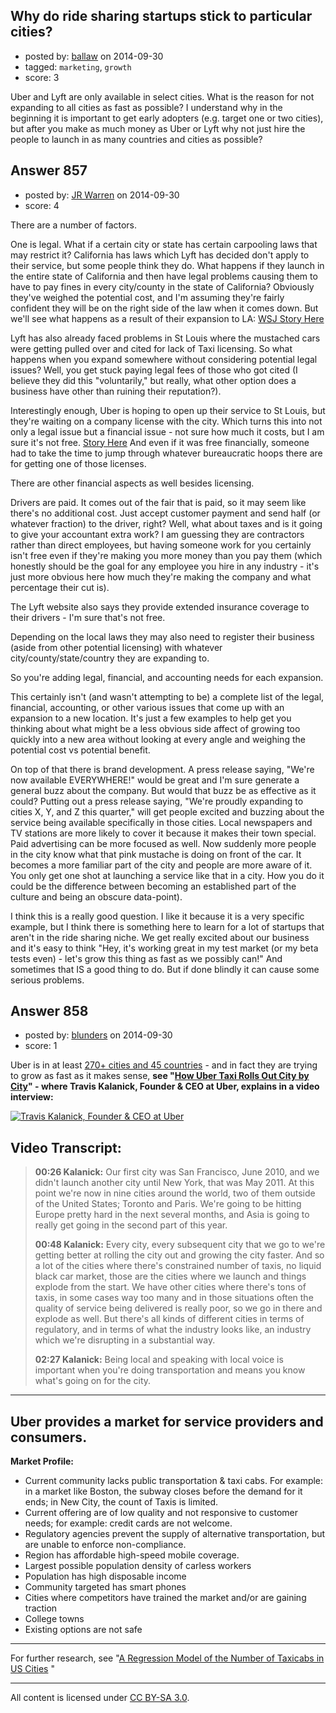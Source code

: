 ## Why do ride sharing startups stick to particular cities?

- posted by: [ballaw](https://stackexchange.com/users/949382/ballaw) on 2014-09-30
- tagged: `marketing`, `growth`
- score: 3

Uber and Lyft are only available in select cities. What is the reason for not expanding to all cities as fast as possible? I understand why in the beginning it is important to get early adopters (e.g. target one or two cities), but after you make as much money as Uber or Lyft why not just hire the people to launch in as many countries and cities as possible?


## Answer 857

- posted by: [JR Warren](https://stackexchange.com/users/1866317/jr-warren) on 2014-09-30
- score: 4

<p>There are a number of factors.</p>

<p>One is legal.  What if a certain city or state has certain carpooling laws that may restrict it? California has laws which Lyft has decided don't apply to their service, but some people think they do. What happens if they launch in the entire state of California and then have legal problems causing them to have to pay fines in every city/county in the state of California?  Obviously they've weighed the potential cost, and I'm assuming they're fairly confident they will be on the right side of the law when it comes down. But we'll see what happens as a result of their expansion to LA: <a href="http://blogs.wsj.com/digits/2014/09/29/lyft-defies-legal-threat-in-los-angeles-with-new-carpooling-service/" rel="nofollow">WSJ Story Here</a></p>

<p>Lyft has also already faced problems in St Louis where the mustached cars were getting pulled over and cited for lack of Taxi licensing. So what happens when you expand somewhere without considering potential legal issues? Well, you get stuck paying legal fees of those who got cited (I believe they did this "voluntarily," but really, what other option does a business have other than ruining their reputation?).</p>

<p>Interestingly enough, Uber is hoping to open up their service to St Louis, but they're waiting on a company license with the city.  Which turns this into not only a legal issue but a financial issue - not sure how much it costs, but I am sure it's not free.  <a href="http://blogs.riverfronttimes.com/dailyrft/2014/09/why_uber_wont_look_anything_like_lyft_when_it_launches_in_st_louis.php" rel="nofollow">Story Here</a> And even if it was free financially, someone had to take the time to jump through whatever bureaucratic hoops there are for getting one of those licenses.</p>

<p>There are other financial aspects as well besides licensing. </p>

<p>Drivers are paid.  It comes out of the fair that is paid, so it may seem like there's no additional cost. Just accept customer payment and send half (or whatever fraction) to the driver, right?  Well, what about taxes and is it going to give your accountant extra work? I am guessing they are contractors rather than direct employees, but having someone work for you certainly isn't free even if they're making you more money than you pay them (which honestly should be the goal for any employee you hire in any industry - it's just more obvious here how much they're making the company and what percentage their cut is).</p>

<p>The Lyft website also says they provide extended insurance coverage to their drivers - I'm sure that's not free.</p>

<p>Depending on the local laws they may also need to register their business (aside from other potential licensing) with whatever city/county/state/country they are expanding to. </p>

<p>So you're adding legal, financial, and accounting needs for each expansion.</p>

<p>This certainly isn't (and wasn't attempting to be) a complete list of the legal, financial, accounting, or other various issues that come up with an expansion to a new location. It's just a few examples to help get you thinking about what might be a less obvious side affect of growing too quickly into a new area without looking at every angle and weighing the potential cost vs potential benefit.</p>

<p>On top of that there is brand development. A press release saying, "We're now available EVERYWHERE!" would be great and I'm sure generate a general buzz about the company. But would that buzz be as effective as it could? Putting out a press release saying, "We're proudly expanding to cities X, Y, and Z this quarter," will get people excited and buzzing about the service being available specifically in those cities. Local newspapers and TV stations are more likely to cover it because it makes their town special. Paid advertising can be more focused as well.  Now suddenly more people in the city know what that pink mustache is doing on front of the car. It becomes a more familiar part of the city and people are more aware of it. You only get one shot at launching a service like that in a city. How you do it could be the difference between becoming an established part of the culture and being an obscure data-point).</p>

<p>I think this is a really good question. I like it because it is a very specific example, but I think there is something here to learn for a lot of startups that aren't in the ride sharing niche.  We get really excited about our business and it's easy to think "Hey, it's working great in my test market (or my beta tests even) - let's grow this thing as fast as we possibly can!"  And sometimes that IS a good thing to do. But if done blindly it can cause some serious problems.</p>



## Answer 858

- posted by: [blunders](https://stackexchange.com/users/216182/blunders) on 2014-09-30
- score: 1

<p>Uber is in at least <a href="https://www.uber.com/cities" rel="nofollow noreferrer">270+ cities and 45 countries</a> - and in fact they are trying to grow as fast as it makes sense, <strong>see "<a href="http://www.inc.com/nicole-carter-and-tim-rice/how-uber-grows-internationally-city-by-city.html" rel="nofollow noreferrer">How Uber Taxi Rolls Out City by City</a>" - where Travis Kalanick, Founder &amp; CEO at Uber, explains in a video interview:</strong> </p>

<p><a href="http://www.inc.com/nicole-carter-and-tim-rice/how-uber-grows-internationally-city-by-city.html" rel="nofollow noreferrer"><img src="https://i.stack.imgur.com/yTyOV.jpg" alt="Travis Kalanick, Founder &amp; CEO at Uber"></a></p>

<h2>Video Transcript:</h2>

<blockquote>
  <p><strong>00:26 Kalanick:</strong> Our first city was San Francisco, June 2010, and we
  didn't launch another city until New York, that was May 2011. At this
  point we're now in nine cities around the world, two of them outside
  of the United States; Toronto and Paris. We're going to be hitting
  Europe pretty hard in the next several months, and Asia is going to
  really get going in the second part of this year.</p>
  
  <p><strong>00:48 Kalanick:</strong> Every city, every subsequent city that we go to we're
  getting better at rolling the city out and growing the city faster.
  And so a lot of the cities where there's constrained number of taxis,
  no liquid black car market, those are the cities where we launch and
  things explode from the start. We have other cities where there's tons
  of taxis, in some cases way too many and in those situations often the
  quality of service being delivered is really poor, so we go in there
  and explode as well. But there's all kinds of different cities in
  terms of regulatory, and in terms of what the industry looks like, an
  industry which we're disrupting in a substantial way.</p>
  
  <p><strong>02:27 Kalanick:</strong> Being local and speaking with local voice is important
  when you're doing transportation and means you know what's going on
  for the city.</p>
</blockquote>

<hr>

<h2>Uber provides a market for service providers and consumers.</h2>

<p><strong>Market Profile:</strong></p>

<ul>
<li>Current community lacks public transportation &amp; taxi cabs. For example: in a market like Boston, the subway closes before the demand for it ends; in New City, the count of Taxis is limited.</li>
<li>Current offering are of low quality and not responsive to customer needs; for example: credit cards are not welcome.</li>
<li>Regulatory agencies prevent the supply of alternative transportation, but are unable to enforce non-compliance. </li>
<li>Region has affordable high-speed mobile coverage.</li>
<li>Largest possible population density of carless workers</li>
<li>Population has high disposable income</li>
<li>Community targeted has smart phones</li>
<li>Cities where competitors have trained the market and/or are gaining traction</li>
<li>College towns </li>
<li>Existing options are not safe</li>
</ul>

<hr>

<p>For further research, see "<a href="http://www.schallerconsult.com/taxi/trb04.htm" rel="nofollow noreferrer">A Regression Model of the Number of Taxicabs in US Cities</a> "</p>




---

All content is licensed under [CC BY-SA 3.0](https://creativecommons.org/licenses/by-sa/3.0/).
